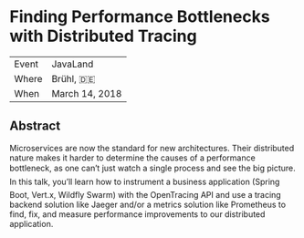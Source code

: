 # Finding Performance Bottlenecks with Distributed Tracing

|           |                |
| --------- | ---------------|
| Event     | JavaLand       |
| Where     | Brühl, 🇩🇪      |
| When      | March 14, 2018 |

## Abstract

Microservices are now the standard for new architectures. Their distributed nature makes it harder to determine the causes of a performance bottleneck, as one can’t just watch a single process and see the big picture. In this talk, you’ll learn how to instrument a business application (Spring Boot, Vert.x, Wildfly Swarm) with the OpenTracing API and use a tracing backend solution like Jaeger and/or a metrics solution like Prometheus to find, fix, and measure performance improvements to our distributed application.
